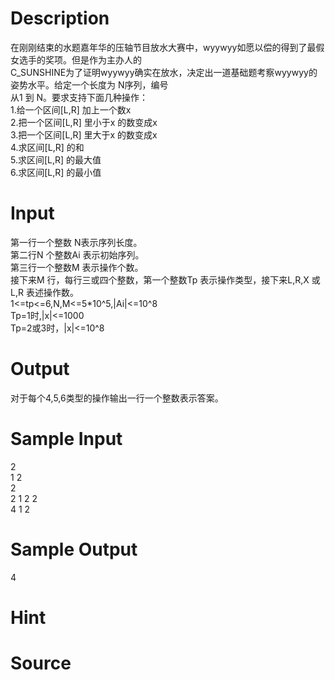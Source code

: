 
# Description

<div class="content"><div>在刚刚结束的水题嘉年华的压轴节目放水大赛中，wyywyy如愿以偿的得到了最假女选手的奖项。但是作为主办人的</div>
<div>C_SUNSHINE为了证明wyywyy确实在放水，决定出一道基础题考察wyywyy的姿势水平。给定一个长度为 N序列，编号</div>
<div>从1 到 N。要求支持下面几种操作：</div>
<div>1.给一个区间[L,R] 加上一个数x </div>
<div>2.把一个区间[L,R] 里小于x 的数变成x </div>
<div>3.把一个区间[L,R] 里大于x 的数变成x </div>
<div>4.求区间[L,R] 的和</div>
<div>5.求区间[L,R] 的最大值</div>
<div>6.求区间[L,R] 的最小值</div>
<p></p></div>

# Input

<div class="content"><div>第一行一个整数 N表示序列长度。</div>
<div>第二行N 个整数Ai 表示初始序列。</div>
<div>第三行一个整数M 表示操作个数。</div>
<div>接下来M 行，每行三或四个整数，第一个整数Tp 表示操作类型，接下来L,R,X 或L,R 表述操作数。</div>
<div>1&lt;=tp&lt;=6,N,M&lt;=5*10^5,|Ai|&lt;=10^8</div>
<div>Tp=1时,|x|&lt;=1000</div>
<div>Tp=2或3时，|x|&lt;=10^8</div>
<p></p></div>

# Output

<div class="content"><div>对于每个4,5,6类型的操作输出一行一个整数表示答案。</div>
<p></p></div>

# Sample Input

<div class="content"><span class="sampledata">2<br/>
1 2<br/>
2<br/>
2 1 2 2<br/>
4 1 2</span></div>

# Sample Output

<div class="content"><span class="sampledata">4</span></div>

# Hint

<div class="content"><p></p></div>

# Source

<div class="content"><p><a href="problemset.php?search="></a></p></div>

